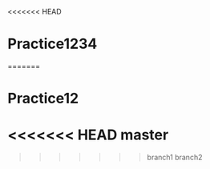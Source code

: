 <<<<<<< HEAD
# Practice1234
=======
# Practice12
<<<<<<< HEAD
master
=======
>>>>>>> branch1
>>>>>>> branch2
